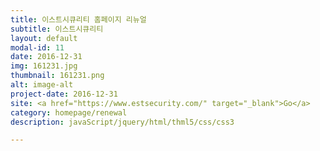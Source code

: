 ```yaml
---
title: 이스트시큐리티 홈페이지 리뉴얼
subtitle: 이스트시큐리티
layout: default
modal-id: 11
date: 2016-12-31
img: 161231.jpg
thumbnail: 161231.png
alt: image-alt
project-date: 2016-12-31
site: <a href="https://www.estsecurity.com/" target="_blank">Go</a>
category: homepage/renewal
description: javaScript/jquery/html/thml5/css/css3

---
```

